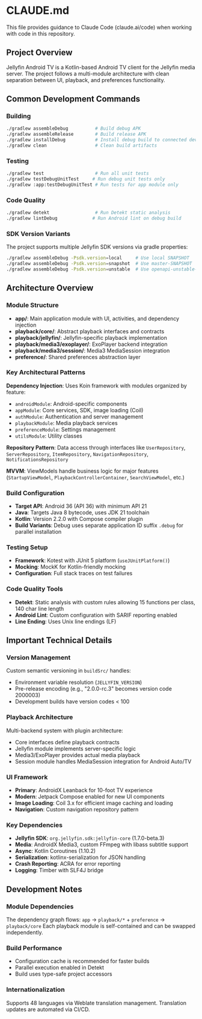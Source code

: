# CLAUDE.md

This file provides guidance to Claude Code (claude.ai/code) when working with code in this repository.

## Project Overview

Jellyfin Android TV is a Kotlin-based Android TV client for the Jellyfin media server. The project follows a multi-module architecture with clean separation between UI, playback, and preferences functionality.

## Common Development Commands

### Building
```bash
./gradlew assembleDebug          # Build debug APK
./gradlew assembleRelease        # Build release APK
./gradlew installDebug           # Install debug build to connected device
./gradlew clean                  # Clean build artifacts
```

### Testing
```bash
./gradlew test                   # Run all unit tests
./gradlew testDebugUnitTest     # Run debug unit tests only
./gradlew :app:testDebugUnitTest # Run tests for app module only
```

### Code Quality
```bash
./gradlew detekt                 # Run Detekt static analysis
./gradlew lintDebug             # Run Android lint on debug build
```

### SDK Version Variants
The project supports multiple Jellyfin SDK versions via gradle properties:
```bash
./gradlew assembleDebug -Psdk.version=local     # Use local SNAPSHOT
./gradlew assembleDebug -Psdk.version=snapshot  # Use master-SNAPSHOT
./gradlew assembleDebug -Psdk.version=unstable  # Use openapi-unstable-SNAPSHOT
```

## Architecture Overview

### Module Structure
- **app/**: Main application module with UI, activities, and dependency injection
- **playback/core/**: Abstract playback interfaces and contracts
- **playback/jellyfin/**: Jellyfin-specific playback implementation
- **playback/media3/exoplayer/**: ExoPlayer backend integration
- **playback/media3/session/**: Media3 MediaSession integration
- **preference/**: Shared preferences abstraction layer

### Key Architectural Patterns

**Dependency Injection**: Uses Koin framework with modules organized by feature:
- `androidModule`: Android-specific components
- `appModule`: Core services, SDK, image loading (Coil)
- `authModule`: Authentication and server management
- `playbackModule`: Media playback services
- `preferenceModule`: Settings management
- `utilsModule`: Utility classes

**Repository Pattern**: Data access through interfaces like `UserRepository`, `ServerRepository`, `ItemRepository`, `NavigationRepository`, `NotificationsRepository`

**MVVM**: ViewModels handle business logic for major features (`StartupViewModel`, `PlaybackControllerContainer`, `SearchViewModel`, etc.)

### Build Configuration
- **Target API**: Android 36 (API 36) with minimum API 21
- **Java**: Targets Java 8 bytecode, uses JDK 21 toolchain
- **Kotlin**: Version 2.2.0 with Compose compiler plugin
- **Build Variants**: Debug uses separate application ID suffix `.debug` for parallel installation

### Testing Setup
- **Framework**: Kotest with JUnit 5 platform (`useJUnitPlatform()`)
- **Mocking**: MockK for Kotlin-friendly mocking
- **Configuration**: Full stack traces on test failures

### Code Quality Tools
- **Detekt**: Static analysis with custom rules allowing 15 functions per class, 140 char line length
- **Android Lint**: Custom configuration with SARIF reporting enabled
- **Line Ending**: Uses Unix line endings (LF)

## Important Technical Details

### Version Management
Custom semantic versioning in `buildSrc/` handles:
- Environment variable resolution (`JELLYFIN_VERSION`)
- Pre-release encoding (e.g., "2.0.0-rc.3" becomes version code 2000003)
- Development builds have version codes < 100

### Playback Architecture
Multi-backend system with plugin architecture:
- Core interfaces define playback contracts
- Jellyfin module implements server-specific logic
- Media3/ExoPlayer provides actual media playback
- Session module handles MediaSession integration for Android Auto/TV

### UI Framework
- **Primary**: AndroidX Leanback for 10-foot TV experience
- **Modern**: Jetpack Compose enabled for new UI components
- **Image Loading**: Coil 3.x for efficient image caching and loading
- **Navigation**: Custom navigation repository pattern

### Key Dependencies
- **Jellyfin SDK**: `org.jellyfin.sdk:jellyfin-core` (1.7.0-beta.3)
- **Media**: AndroidX Media3, custom FFmpeg with libass subtitle support
- **Async**: Kotlin Coroutines (1.10.2)
- **Serialization**: kotlinx-serialization for JSON handling
- **Crash Reporting**: ACRA for error reporting
- **Logging**: Timber with SLF4J bridge

## Development Notes

### Module Dependencies
The dependency graph flows: `app` → `playback/*` + `preference` → `playback/core`
Each playback module is self-contained and can be swapped independently.

### Build Performance
- Configuration cache is recommended for faster builds
- Parallel execution enabled in Detekt
- Build uses type-safe project accessors

### Internationalization
Supports 48 languages via Weblate translation management. Translation updates are automated via CI/CD.